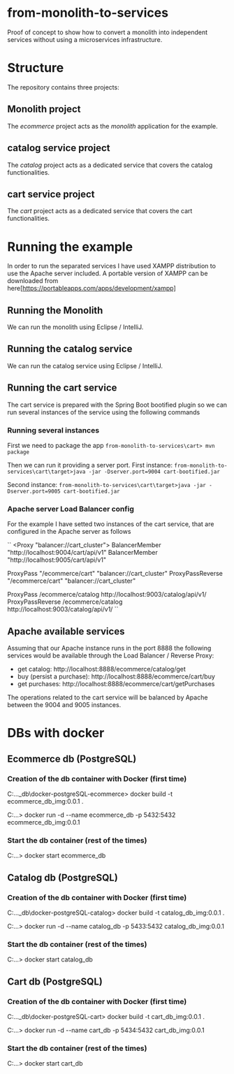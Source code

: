 # from-monolith-to-services
Proof of concept to show how to convert a monolith into independent services without using a microservices infrastructure.

# Structure
The repository contains three projects:

## Monolith project
The *ecommerce* project acts as the _monolith_ application for the example.

## catalog service project
The *catalog* project acts as a dedicated service that covers the catalog functionalities.

## cart service project
The *cart* project acts as a dedicated service that covers the cart functionalities.

# Running the example
In order to run the separated services I have used XAMPP distribution to use the Apache server included.
A portable version of XAMPP can be downloaded from here[https://portableapps.com/apps/development/xampp]

## Running the Monolith
We can run the monolith using Eclipse / IntelliJ.

## Running the catalog service
We can run the catalog service using Eclipse / IntelliJ.

## Running the cart service
The cart service is prepared with the Spring Boot bootified plugin so we can run several instances of the service using the following commands

### Running several instances
First we need to package the app
``from-monolith-to-services\cart> mvn package``

Then we can run it providing a server port.
First instance:
``from-monolith-to-services\cart\target>java -jar -Dserver.port=9004 cart-bootified.jar``

Second instance:
``from-monolith-to-services\cart\target>java -jar -Dserver.port=9005 cart-bootified.jar``

### Apache server Load Balancer config
For the example I have setted two instances of the cart service, that are configured in the Apache server as follows

``
<Proxy "balancer://cart_cluster">
	BalancerMember "http://localhost:9004/cart/api/v1"
	BalancerMember "http://localhost:9005/cart/api/v1"
</Proxy>

ProxyPass "/ecommerce/cart" "balancer://cart_cluster"
ProxyPassReverse "/ecommerce/cart" "balancer://cart_cluster"

ProxyPass /ecommerce/catalog http://localhost:9003/catalog/api/v1/
ProxyPassReverse /ecommerce/catalog http://localhost:9003/catalog/api/v1/
``

## Apache available services
Assuming that our Apache instance runs in the port 8888 the following services would be available through the Load Balancer / Reverse Proxy:

- get catalog: http://localhost:8888/ecommerce/catalog/get
- buy (persist a purchase): http://localhost:8888/ecommerce/cart/buy
- get purchases: http://localhost:8888/ecommerce/cart/getPurchases

The operations related to the cart service will be balanced by Apache between the 9004 and 9005 instances.

# DBs with docker

## Ecommerce db (PostgreSQL)

### Creation of the db container with Docker (first time)
C:\...\_db\docker-postgreSQL-ecommerce> docker build -t ecommerce_db_img:0.0.1 .

C:\...> docker run -d --name ecommerce_db -p 5432:5432 ecommerce_db_img:0.0.1

### Start the db container (rest of the times)

C:\...> docker start ecommerce_db

## Catalog db (PostgreSQL)

### Creation of the db container with Docker (first time)
C:\...\_db\docker-postgreSQL-catalog> docker build -t catalog_db_img:0.0.1 .

C:\...> docker run -d --name catalog_db -p 5433:5432 catalog_db_img:0.0.1

### Start the db container (rest of the times)

C:\...> docker start catalog_db

## Cart db (PostgreSQL)

### Creation of the db container with Docker (first time)
C:\...\_db\docker-postgreSQL-cart> docker build -t cart_db_img:0.0.1 .

C:\...> docker run -d --name cart_db -p 5434:5432 cart_db_img:0.0.1

### Start the db container (rest of the times)

C:\...> docker start cart_db
